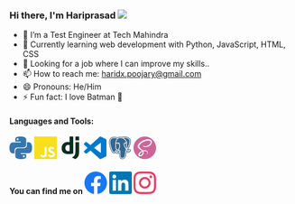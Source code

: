 ### Hi there, I'm Hariprasad <img src="https://raw.githubusercontent.com/MartinHeinz/MartinHeinz/master/wave.gif" width="30px">

-   👷 I’m a Test Engineer at Tech Mahindra
-   🌱 Currently learning web development with Python, JavaScript, HTML, CSS
-   💼 Looking for a job where I can improve my skills..
-   📫 How to reach me: haridx.poojary@gmail.com
-   😄 Pronouns: He/Him
-   ⚡ Fun fact: I love Batman 🦇

#### Languages and Tools:

<!-- Icons -->

![Python][1.1] ![JavaScript][1.2] ![DJango][1.3] ![VSCode][1.4] ![Postgres][1.5] ![Sass][1.6]

<!-- Links -->

[1.1]: https://raw.githubusercontent.com/HariprasadPoojary/HariprasadPoojary/6327dbc7a6a509a827fa6c978be5feff06a04818/icons/python.svg
[1.2]: https://raw.githubusercontent.com/HariprasadPoojary/HariprasadPoojary/6327dbc7a6a509a827fa6c978be5feff06a04818/icons/javascript.svg
[1.3]: https://raw.githubusercontent.com/HariprasadPoojary/HariprasadPoojary/6327dbc7a6a509a827fa6c978be5feff06a04818/icons/django.svg
[1.4]: https://raw.githubusercontent.com/HariprasadPoojary/HariprasadPoojary/f44fed5816e056d756d726f8586e34cbcba51c5d/icons/visualstudiocode.svg
[1.5]: https://raw.githubusercontent.com/HariprasadPoojary/HariprasadPoojary/f44fed5816e056d756d726f8586e34cbcba51c5d/icons/postgresql.svg
[1.6]: https://raw.githubusercontent.com/HariprasadPoojary/HariprasadPoojary/f44fed5816e056d756d726f8586e34cbcba51c5d/icons/sass.svg

<!-- <code><img height="30" src="https://camo.githubusercontent.com/aa96ee3a3352c9c3c2161d3e95698d0885a277ab85d617fe77912627d37a3959/68747470733a2f2f6564656e742e6769746875622e696f2f537570657254696e7949636f6e732f696d616765732f7376672f707974686f6e2e737667"></code>
<code><img height="30" src="https://camo.githubusercontent.com/9496882abd182958bcea4238ab44f7eb8928d7a4144c150f18f6c55ceb9b4490/68747470733a2f2f6564656e742e6769746875622e696f2f537570657254696e7949636f6e732f696d616765732f7376672f6a6176617363726970742e737667"></code>
<code><img height="30" src="https://camo.githubusercontent.com/a499f82c059b2fd21339974a9a7dfe2b72180faa14c9d420c02806c2e9b4362e/68747470733a2f2f6564656e742e6769746875622e696f2f537570657254696e7949636f6e732f696d616765732f7376672f646a616e676f70726f6a6563742e737667"></code> -->

<!-- Actual text -->

#### You can find me on [![Facebook][2.1]][1] [![LinkedIn][2.2]][2] [![Instagram][2.3]][2]

<!-- Icons -->

[2.1]: https://raw.githubusercontent.com/HariprasadPoojary/HariprasadPoojary/6327dbc7a6a509a827fa6c978be5feff06a04818/icons/facebook.svg
[2.2]: https://raw.githubusercontent.com/HariprasadPoojary/HariprasadPoojary/6327dbc7a6a509a827fa6c978be5feff06a04818/icons/linkedin.svg
[2.3]: https://raw.githubusercontent.com/HariprasadPoojary/HariprasadPoojary/6327dbc7a6a509a827fa6c978be5feff06a04818/icons/instagram.svg

<!-- Links to your social media accounts -->

[1]: https://www.facebook.com/HariiPoojary/
[2]: https://www.linkedin.com/in/hariprasadjanardhanpoojary/
[3]: https://www.instagram.com/hari_poojary/
